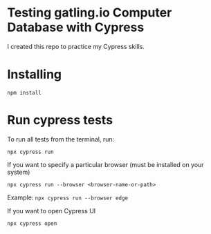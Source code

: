 # Testing gatling.io Computer Database with Cypress
I created this repo to practice my Cypress skills.

# Installing
```npm install```

# Run cypress tests
To run all tests from the terminal, run:
```
npx cypress run
```

If you want to specify a particular browser (must be installed on your system)
```
npx cypress run --browser <browser-name-or-path>
```

Example:
```npx cypress run --browser edge```

If you want to open Cypress UI
```
npx cypress open
```
